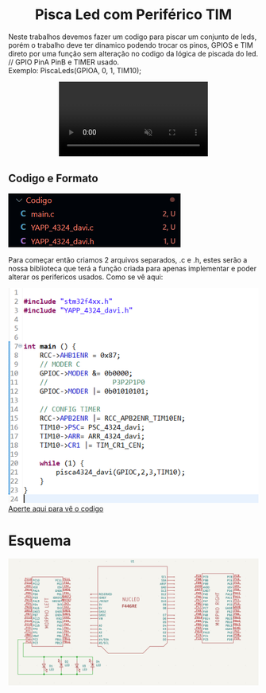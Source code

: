 <h1 align="center">Pisca Led com Periférico TIM</h1>
<p>Neste trabalhos devemos fazer um codigo para piscar um conjunto de leds, porém o trabalho deve ter dinamico podendo trocar os pinos, GPIOS e TIM direto por uma função sem alteração no codigo da lógica de piscada do led.
<br>
//                 GPIO  PinA PinB e TIMER usado.
<br>
Exemplo: PiscaLeds(GPIOA, 0, 1, TIM10);
</p>
<div align="center">
  <video width="300" controls autoplay muted loop>
    <source src="video/LEDV.mp4" type="video/mp4">
    Seu navegador não suporta a tag de vídeo.
  </video>
</div>
<h2>Codigo e Formato</h2>
<img src="video/EstruturaExemplo.png">
<p>Para começar então criamos 2 arquivos separados, .c e .h, estes serão a nossa biblioteca que terá a função criada para apenas implementar e poder alterar os perifericos usados. Como se vê aqui:</p>
<img src="video/implementacaoexe.png">
<br>
<a href="Codigo/">Aperte aqui para vê o codigo</a>
<h1>Esquema</h1>
<img src="video/Captura de tela 2025-10-26 161833.png">
